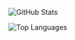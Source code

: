 ![GitHub Stats](https://github-readme-stats.vercel.app/api?username=zjy040525&show_icons=true)

![Top Languages](https://github-readme-stats.vercel.app/api/top-langs/?username=zjy040525&layout=compact)
